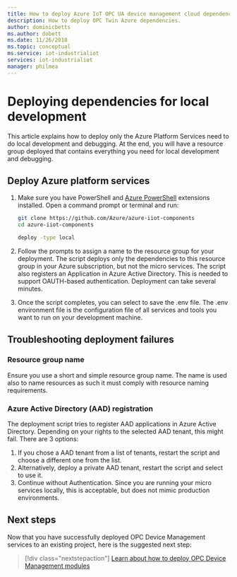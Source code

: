 ```yaml
---
title: How to deploy Azure IoT OPC UA device management cloud dependencies | Microsoft Docs
description: How to deploy OPC Twin Azure dependencies.
author: dominicbetts
ms.author: dobett
ms.date: 11/26/2018
ms.topic: conceptual
ms.service: iot-industrialiot
services: iot-industrialiot
manager: philmea
---
```


# Deploying dependencies for local development

This article explains how to deploy only the Azure Platform Services need to do local development and debugging.   At the end, you will have a resource group deployed that contains everything you need for local development and debugging.

## Deploy Azure platform services

1. Make sure you have PowerShell and [Azure PowerShell](https://docs.microsoft.com/powershell/azure/install-az-ps?view=azps-1.1.0) extensions installed.  Open a command prompt or terminal and run:

   ```bash
   git clone https://github.com/Azure/azure-iiot-components
   cd azure-iiot-components
   ```

   ```bash
   deploy -type local
   ```

2. Follow the prompts to assign a name to the resource group for your deployment.  The script deploys only the dependencies to this resource group in your Azure subscription, but not the micro services.  The script also registers an Application in Azure Active Directory.  This is needed to support OAUTH-based authentication.  Deployment can take several minutes.

3. Once the script completes, you can select to save the .env file.  The .env environment file is the configuration file of all services and tools you want to run on your development machine.  

## Troubleshooting deployment failures

### Resource group name

Ensure you use a short and simple resource group name.  The name is used also to name resources as such it must comply with resource naming requirements.  

### Azure Active Directory (AAD) registration

The deployment script tries to register AAD applications in Azure Active Directory.  Depending on your rights to the selected AAD tenant, this might fail.   There are 3 options:

1. If you chose a AAD tenant from a list of tenants, restart the script and choose a different one from the list.
2. Alternatively, deploy a private AAD tenant, restart the script and select to use it.
3. Continue without Authentication.  Since you are running your micro services locally, this is acceptable, but does not mimic production environments.  

## Next steps

Now that you have successfully deployed OPC Device Management services to an existing project, here is the suggested next step:

> [!div class="nextstepaction"]
> [Learn about how to deploy OPC Device Management modules](howto-opc-twin-deploy-modules.md)
